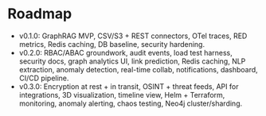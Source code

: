 # Roadmap

- v0.1.0: GraphRAG MVP, CSV/S3 + REST connectors, OTel traces, RED metrics, Redis caching, DB baseline, security hardening.
- v0.2.0: RBAC/ABAC groundwork, audit events, load test harness, security docs, graph analytics UI, link prediction, Redis caching, NLP extraction, anomaly detection, real-time collab, notifications, dashboard, CI/CD pipeline.
- v0.3.0: Encryption at rest + in transit, OSINT + threat feeds, API for integrations, 3D visualization, timeline view, Helm + Terraform, monitoring, anomaly alerting, chaos testing, Neo4j cluster/sharding.
